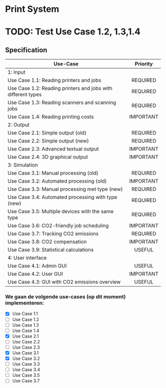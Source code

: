 # Print System
# TODO: Test Use Case 1.2, 1.3,1.4
        

## Specification 

| Use-Case                                                    | Priority
--------------------------------------------------------------|:-------:
1: Input                                                      |
Use Case 1.1: Reading printers and jobs                       | REQUIRED
Use Case 1.2: Reading printers and jobs with different types  | REQUIRED
Use Case 1.3: Reading scanners and scanning jobs              | REQUIRED
Use Case 1.4: Reading printing costs                          | IMPORTANT
2: Output                                                     |
Use Case 2.1: Simple output (old)                             | REQUIRED
Use Case 2.2: Simple output (new)                             | REQUIRED
Use Case 2.3: Advanced textual output                         | IMPORTANT
Use Case 2.4: 3D graphical output                             | IMPORTANT
3: Simulation                                                 |
Use Case 3.1: Manual processing (old)                         | REQUIRED
Use Case 3.2: Automated processing (old)                      | IMPORTANT
Use Case 3.3: Manual processing met type (new)                | REQUIRED
Use Case 3.4: Automated processing with type (new)            | REQUIRED
Use Case 3.5: Multiple devices with the same type             | REQUIRED
Use Case 3.6: CO2-friendly job scheduling                     | IMPORTANT
Use Case 3.7: Tracking CO2 emissions                          | REQUIRED
Use Case 3.8: CO2 compensation                                | IMPORTANT
Use Case 3.9: Statistical calculations                        | USEFUL
4: User interface                                             |
Use Case 4.1: Admin GUI                                       | USEFUL
Use Case 4.2: User GUI                                        | IMPORTANT
Use Case 4.3: GUI with CO2 emissions overview                 | USEFUL


### We gaan de volgende use-cases (op dit moment) implementeren:
- [x] Use Case 1.1
- [ ] Use Case 1.2
- [ ] Use Case 1.3
- [ ] Use Case 1.4
- [x] Use Case 2.1
- [ ] Use Case 2.2
- [ ] Use Case 2.3
- [x] Use Case 3.1
- [x] Use Case 3.2
- [ ] Use Case 3.3
- [ ] Use Case 3.4
- [ ] Use Case 3.5
- [ ] Use Case 3.7

